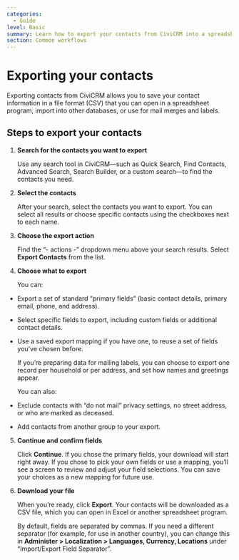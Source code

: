 ```yaml
---
categories:
  - Guide
level: Basic
summary: Learn how to export your contacts from CiviCRM into a spreadsheet or other application, step by step, with tips for choosing the right fields for your needs.
section: Common workflows
---
```


# Exporting your contacts

Exporting contacts from CiviCRM allows you to save your contact information in a file format (CSV) that you can open in a spreadsheet program, import into other databases, or use for mail merges and labels.

## Steps to export your contacts

1. **Search for the contacts you want to export**

   Use any search tool in CiviCRM—such as Quick Search, Find Contacts, Advanced Search, Search Builder, or a custom search—to find the contacts you need.

2. **Select the contacts**

   After your search, select the contacts you want to export. You can select all results or choose specific contacts using the checkboxes next to each name.

3. **Choose the export action**

   Find the “- actions -” dropdown menu above your search results. Select **Export Contacts** from the list.

4. **Choose what to export**

   You can:

- Export a set of standard “primary fields” (basic contact details, primary email, phone, and address).

- Select specific fields to export, including custom fields or additional contact details.

- Use a saved export mapping if you have one, to reuse a set of fields you’ve chosen before.

   If you’re preparing data for mailing labels, you can choose to export one record per household or per address, and set how names and greetings appear.

   You can also:

- Exclude contacts with “do not mail” privacy settings, no street address, or who are marked as deceased.

- Add contacts from another group to your export.

5. **Continue and confirm fields**

   Click **Continue**. If you chose the primary fields, your download will start right away. If you chose to pick your own fields or use a mapping, you’ll see a screen to review and adjust your field selections. You can save your choices as a new mapping for future use.

6. **Download your file**

   When you’re ready, click **Export**. Your contacts will be downloaded as a CSV file, which you can open in Excel or another spreadsheet program.

   By default, fields are separated by commas. If you need a different separator (for example, for use in another country), you can change this in **Administer > Localization > Languages, Currency, Locations** under “Import/Export Field Separator”.

<!--
Source: https://docs.civicrm.org/user/en/latest/common
-workflows/exporting-your-contacts/ -->

<!--
Suggestion: The page is a classic "How
-to Guide" in Diátaxis terms: it is task-oriented, provides clear steps, and is focused on helping users achieve a specific outcome (exporting contacts). No background or technical reference is included. The appropriate level is Basic, as it is intended for non-experts and covers a common, essential task. The section is "Common workflows". The summary is tailored for non-expert users. If needed, a separate Reference page could list all export options and field definitions, but this page is best as a Guide. -->
